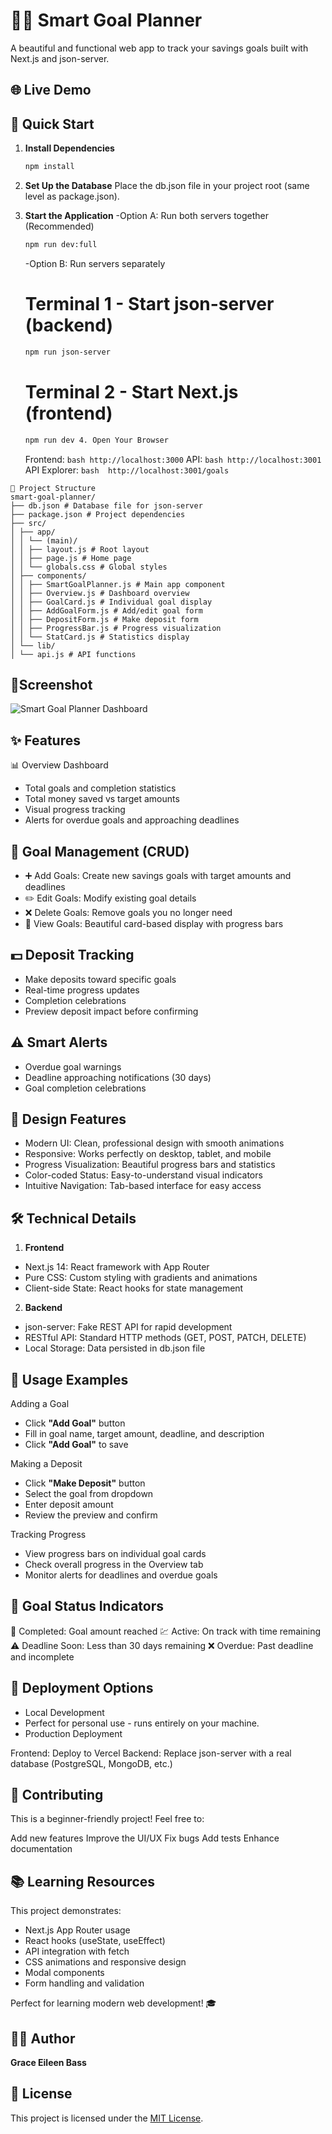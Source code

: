 # 👩‍💻 Smart Goal Planner

A beautiful and functional web app to track your savings goals built with Next.js and json-server.

## 🌐 Live Demo

## 🚀 Quick Start

1. **Install Dependencies**
   ```bash
   npm install
   ```
2. **Set Up the Database**
   Place the db.json file in your project root (same level as package.json).

3. **Start the Application**
   -Option A: Run both servers together (Recommended)
   ```bash
   npm run dev:full
   ```
   -Option B: Run servers separately
   # Terminal 1 - Start json-server (backend)
   ```bash
   npm run json-server
   ```
   # Terminal 2 - Start Next.js (frontend)
   ```bash
   npm run dev 4. Open Your Browser
   ```
   Frontend: `bash http://localhost:3000`
   API: `bash http://localhost:3001`
   API Explorer: `bash  http://localhost:3001/goals`

```plaintext
📁 Project Structure
smart-goal-planner/
├── db.json # Database file for json-server
├── package.json # Project dependencies
├── src/
│ ├── app/
│ │ └── (main)/
│ │ ├── layout.js # Root layout
│ │ ├── page.js # Home page
│ │ └── globals.css # Global styles
│ ├── components/
│ │ ├── SmartGoalPlanner.js # Main app component
│ │ ├── Overview.js # Dashboard overview
│ │ ├── GoalCard.js # Individual goal display
│ │ ├── AddGoalForm.js # Add/edit goal form
│ │ ├── DepositForm.js # Make deposit form
│ │ ├── ProgressBar.js # Progress visualization
│ │ └── StatCard.js # Statistics display
│ └── lib/
│ └── api.js # API functions
```

## 📸Screenshot

![Smart Goal Planner Dashboard](./public/screenshot/Screenshot%202025-07-21%20183957.png)

## ✨ Features

📊 Overview Dashboard

- Total goals and completion statistics
- Total money saved vs target amounts
- Visual progress tracking
- Alerts for overdue goals and approaching deadlines

## 🎯 Goal Management (CRUD)

- ➕ Add Goals: Create new savings goals with target amounts and deadlines
- ✏️ Edit Goals: Modify existing goal details
- ❌ Delete Goals: Remove goals you no longer need
- 👀 View Goals: Beautiful card-based display with progress bars

## 💵 Deposit Tracking

- Make deposits toward specific goals
- Real-time progress updates
- Completion celebrations
- Preview deposit impact before confirming

## ⚠️ Smart Alerts

- Overdue goal warnings
- Deadline approaching notifications (30 days)
- Goal completion celebrations

## 🎨 Design Features

- Modern UI: Clean, professional design with smooth animations
- Responsive: Works perfectly on desktop, tablet, and mobile
- Progress Visualization: Beautiful progress bars and statistics
- Color-coded Status: Easy-to-understand visual indicators
- Intuitive Navigation: Tab-based interface for easy access

## 🛠️ Technical Details

1. **Frontend**

- Next.js 14: React framework with App Router
- Pure CSS: Custom styling with gradients and animations
- Client-side State: React hooks for state management

2. **Backend**

- json-server: Fake REST API for rapid development
- RESTful API: Standard HTTP methods (GET, POST, PATCH, DELETE)
- Local Storage: Data persisted in db.json file

## 📱 Usage Examples

Adding a Goal

- Click **"Add Goal"** button
- Fill in goal name, target amount, deadline, and description
- Click **"Add Goal"** to save

Making a Deposit

- Click **"Make Deposit"** button
- Select the goal from dropdown
- Enter deposit amount
- Review the preview and confirm

Tracking Progress

- View progress bars on individual goal cards
- Check overall progress in the Overview tab
- Monitor alerts for deadlines and overdue goals

## 🎯 Goal Status Indicators

💯 Completed: Goal amount reached
💹 Active: On track with time remaining
⚠️ Deadline Soon: Less than 30 days remaining
❌ Overdue: Past deadline and incomplete

## 🚀 Deployment Options

- Local Development
- Perfect for personal use - runs entirely on your machine.
- Production Deployment

Frontend: Deploy to Vercel
Backend: Replace json-server with a real database (PostgreSQL, MongoDB, etc.)

## 🤝 Contributing

This is a beginner-friendly project! Feel free to:

Add new features
Improve the UI/UX
Fix bugs
Add tests
Enhance documentation

## 📚 Learning Resources

This project demonstrates:

- Next.js App Router usage
- React hooks (useState, useEffect)
- API integration with fetch
- CSS animations and responsive design
- Modal components
- Form handling and validation

Perfect for learning modern web development! 🎓

## 👩‍💻 Author

**Grace Eileen Bass**

## 📝 License

This project is licensed under the [MIT License](LICENSE).
